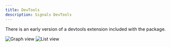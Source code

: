 ```yaml
---
title: DevTools
description: Signals DevTools
---
```


There is an early version of a devtools extension included with the package.

![Graph view](/graph.png)
![List view](/list.png)